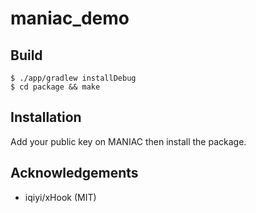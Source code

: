# maniac_demo

## Build
```
$ ./app/gradlew installDebug
$ cd package && make
```

## Installation
Add your public key on MANIAC then install the package.

## Acknowledgements
* iqiyi/xHook (MIT)

